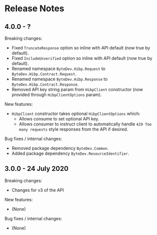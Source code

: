# Release Notes

## 4.0.0 - ?

Breaking changes:
- Fixed `TruncateResponse` option so inline with API default (now true by default).
- Fixed `IncludeUnverified` option so inline with API default (now true by default).
- Renamed namespace `ByteDev.Hibp.Request` to `ByteDev.Hibp.Contract.Request`.
- Renamed namespace `ByteDev.Hibp.Response` to `ByteDev.Hibp.Contract.Response`.
- Removed API key string param from `HibpClient` constructor (now provided through `HibpClientOptions` param).

New features:
- `HibpClient` constructor takes optional `HibpClientOptions` which:
  - Allows consume to set optional API key.
  - Allows consumer to instruct client to automatically handle `429 Too many requests` style responses from the API if desired.

Bug fixes / internal changes:
- Removed package dependency `ByteDev.Common`.
- Added package dependency `ByteDev.ResourceIdentifier`.

## 3.0.0 - 24 July 2020

Breaking changes:
- Changes for v3 of the API

New features:
- (None)

Bug fixes / internal changes:
- (None)
